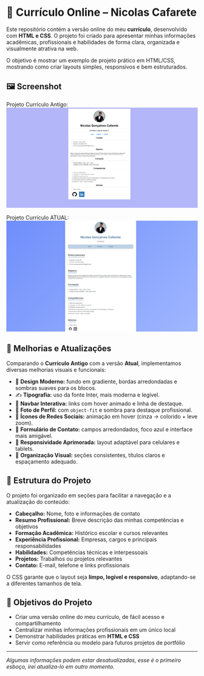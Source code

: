 # 💼 Currículo Online – Nicolas Cafarete

Este repositório contém a versão online do meu **currículo**, desenvolvido com **HTML e CSS**. O projeto foi criado para apresentar minhas informações acadêmicas, profissionais e habilidades de forma clara, organizada e visualmente atrativa na web.

O objetivo é mostrar um exemplo de projeto prático em HTML/CSS, mostrando como criar layouts simples, responsivos e bem estruturados.

## 🖼️ Screenshot

Projeto Currículo Antigo:  
![Currículo Antigo][def2]

Projeto Currículo ATUAL:  
![Currículo Atual][def]

## 🔄 Melhorias e Atualizações

Comparando o **Currículo Antigo** com a versão **Atual**, implementamos diversas melhorias visuais e funcionais:

- 🎨 **Design Moderno:** fundo em gradiente, bordas arredondadas e sombras suaves para os blocos.  
- ✍️ **Tipografia:** uso da fonte Inter, mais moderna e legível.  
- 📌 **Navbar Interativa:** links com hover animado e linha de destaque.  
- 👤 **Foto de Perfil:** com `object-fit` e sombra para destaque profissional.  
- 🔗 **Ícones de Redes Sociais:** animação em hover (cinza → colorido + leve zoom).  
- 📝 **Formulário de Contato:** campos arredondados, foco azul e interface mais amigável.  
- 📱 **Responsividade Aprimorada:** layout adaptável para celulares e tablets.  
- 🧩 **Organização Visual:** seções consistentes, títulos claros e espaçamento adequado.

## 🔨 Estrutura do Projeto

O projeto foi organizado em seções para facilitar a navegação e a atualização do conteúdo:

- **Cabeçalho:** Nome, foto e informações de contato  
- **Resumo Profissional:** Breve descrição das minhas competências e objetivos  
- **Formação Acadêmica:** Histórico escolar e cursos relevantes  
- **Experiência Profissional:** Empresas, cargos e principais responsabilidades  
- **Habilidades:** Competências técnicas e interpessoais  
- **Projetos:** Trabalhos ou projetos relevantes  
- **Contato:** E-mail, telefone e links profissionais  

O CSS garante que o layout seja **limpo, legível e responsivo**, adaptando-se a diferentes tamanhos de tela.

## 🚀 Objetivos do Projeto

- Criar uma versão online do meu currículo, de fácil acesso e compartilhamento  
- Centralizar minhas informações profissionais em um único local  
- Demonstrar habilidades práticas em **HTML e CSS**  
- Servir como referência ou modelo para futuros projetos de portfólio  

---

*Algumas informações podem estar desatualizadas, esse é o primeiro esboço, irei atualiza-lo em outro momento.*

[def]: img/curriculo2.png  
[def2]: img/curriculo1.png
